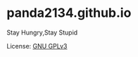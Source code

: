 # panda2134.github.io
Stay Hungry,Stay Stupid

License: [GNU GPLv3][1]

[1]:http://www.gnu.org/licenses/gpl-3.0.html
